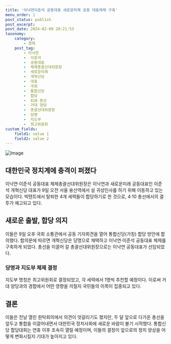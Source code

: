 ```yaml
---
title: '이낙연이준석 공동대표 새로운미래 공동 대표체제 구축'
menu_order: 1
post_status: publish
post_excerpt: 
post_date: 2024-02-09 20:21:53
taxonomy:
    category:
        - 경제
    post_tag:
        - 이낙연
        -  이준석
        -  공동대표
        -  체제총괄선대위원장
        -  새로운미래
        -  개혁신당
        -  대표
        -  국회
        -  통합신당
        -  합당
        -  410 총선
        -  거대 양당
        -  총괄선대위원장
        -  당명
        -  지도부
        -  최고위원회
custom_fields:
    field1: value 1
    field2: value 2
---
```


![Image](https://imgnews.pstatic.net/image/243/2024/02/09/0000056219_001_20240209164701270.jpg?type=w647)

## 대한민국 정치계에 충격이 퍼졌다  
이낙연·이준석 공동대표 체제총괄선대위원장은 이낙연과 새로운미래 공동대표인 이준석 개혁신당 대표가 9일 오전 서울 용산역에서 설 귀성인사를 하기 위해 이동하고 있는 모습이다. 빅텐트에서 탈퇴한 4개 세력들이 합당하기로 한 것으로, 4·10 총선에서의 결투가 예고되고 있다. 
## 새로운 출발, 합당 의지   
이들은 9일 오후 국회 소통관에서 공동 기자회견을 열어 통합신당(가칭) 합당 방안에 합의했다. 합의문에 따르면 개혁신당은 당명으로 채택하고 이낙연·이준석 공동대표 체제를 구축하게 되었다. 총선을 이끌어 갈 총괄선대위원장으로는 이낙연 공동대표가 선임되었다.   
### 당명과 지도부 체제 결정    
지도부 명칭은 최고위원회로 결정되었고, 각 세력에서 1명씩 추천할 예정이다. 이로써 거대 양당과의 경합에서 어떤 영향을 끼칠지 국민들의 이목이 집중되고 있다.   
## 결론  
이들은 전날 열린 원탁회의에서 의견이 엇갈리기도 했지만, 두 달 앞으로 다가온 총선을 앞두고 통합을 이끌어내면서 대한민국 정치사회에 새로운 바람이 불기 시작했다. 통합신당 합당대회는 연휴 이후 조속히 열릴 예정이며, 이들의 결정이 앞으로의 정치 양상을 어떻게 변화시킬지 기대가 높아지고 있다.
